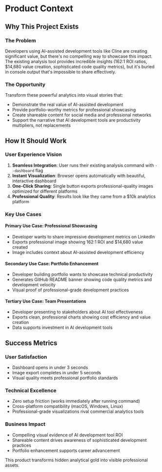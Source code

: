 # Product Context

## Why This Project Exists

### The Problem
Developers using AI-assisted development tools like Cline are creating significant value, but there's no compelling way to showcase this impact. The existing analysis tool provides incredible insights (162:1 ROI ratios, $14,680 value creation, sophisticated code quality metrics), but it's buried in console output that's impossible to share effectively.

### The Opportunity
Transform these powerful analytics into visual stories that:
- Demonstrate the real value of AI-assisted development
- Provide portfolio-worthy metrics for professional showcasing
- Create shareable content for social media and professional networks
- Support the narrative that AI development tools are productivity multipliers, not replacements

## How It Should Work

### User Experience Vision
1. **Seamless Integration**: User runs their existing analysis command with `--dashboard` flag
2. **Instant Visualization**: Browser opens automatically with beautiful, interactive dashboard
3. **One-Click Sharing**: Single button exports professional-quality images optimized for different platforms
4. **Professional Quality**: Results look like they came from a $10k analytics platform

### Key Use Cases

#### Primary Use Case: Professional Showcasing
- Developer wants to share impressive development metrics on LinkedIn
- Exports professional image showing 162:1 ROI and $14,680 value created
- Image includes context about AI-assisted development efficiency

#### Secondary Use Case: Portfolio Enhancement
- Developer building portfolio wants to showcase technical productivity
- Generates GitHub README banner showing code quality metrics and development velocity
- Visual proof of professional-grade development practices

#### Tertiary Use Case: Team Presentations
- Developer presenting to stakeholders about AI tool effectiveness
- Exports clean, professional charts showing cost efficiency and value creation
- Data supports investment in AI development tools

## Success Metrics

### User Satisfaction
- Dashboard opens in under 3 seconds
- Image export completes in under 5 seconds
- Visual quality meets professional portfolio standards

### Technical Excellence
- Zero setup friction (works immediately after running command)
- Cross-platform compatibility (macOS, Windows, Linux)
- Professional-grade visualizations rival commercial analytics tools

### Business Impact
- Compelling visual evidence of AI development tool ROI
- Shareable content drives awareness of sophisticated development practices
- Portfolio enhancement supports career advancement

This product transforms hidden analytical gold into visible professional assets.
